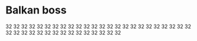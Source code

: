 # Balkan boss
32
32
32
32
32
32
32
32
32
32
32
32
32
32
32
32
32
32
32
32
32
32
32
32
32
32
32
32
32
32
32
32
32
32
32
32
32
32
32

















